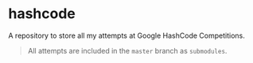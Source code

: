 # hashcode
A repository to store all my attempts at Google HashCode Competitions.

> All attempts are included in the `master` branch as `submodules`.
